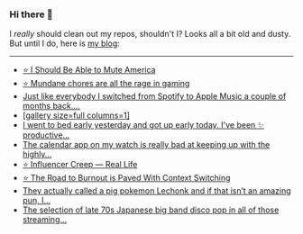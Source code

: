 ### Hi there 👋

I _really_ should clean out my repos, shouldn't I? Looks all a bit old and dusty. But until I do, here is [my blog](https://lostfocus.de/):

--- 

<!-- POST-LIST:START -->
- [⭐️ I Should Be Able to Mute America](https://lostfocus.de/2022/06/17/230638/)
- [⭐️ Mundane chores are all the rage in gaming](https://lostfocus.de/2022/06/15/230637/)
- [Just like everybody I switched from Spotify to Apple Music a couple of months back.…](https://lostfocus.de/2022/06/15/230635/)
- [[gallery size=full columns=1]](https://lostfocus.de/2022/06/12/230632/)
- [I went to bed early yesterday and got up early today. I&#39;ve been ✨ productive…](https://lostfocus.de/2022/06/10/230628/)
- [The calendar app on my watch is really bad at keeping up with the highly…](https://lostfocus.de/2022/06/09/230624/)
- [⭐️ Influencer Creep — Real Life](https://lostfocus.de/2022/06/09/230622/)
- [⭐️ The Road to Burnout is Paved With Context Switching](https://lostfocus.de/2022/06/09/230621/)
- [They actually called a pig pokemon Lechonk and if that isn’t an amazing pun, I…](https://lostfocus.de/2022/06/02/230619/)
- [The selection of late 70s Japanese big band disco pop in all of those streaming…](https://lostfocus.de/2022/06/02/230616/)
<!-- POST-LIST:END -->

<!--
**lostfocus/lostfocus** is a ✨ _special_ ✨ repository because its `README.md` (this file) appears on your GitHub profile.

Here are some ideas to get you started:

- 🔭 I’m currently working on ...
- 🌱 I’m currently learning ...
- 👯 I’m looking to collaborate on ...
- 🤔 I’m looking for help with ...
- 💬 Ask me about ...
- 📫 How to reach me: ...
- 😄 Pronouns: ...
- ⚡ Fun fact: ...
-->
